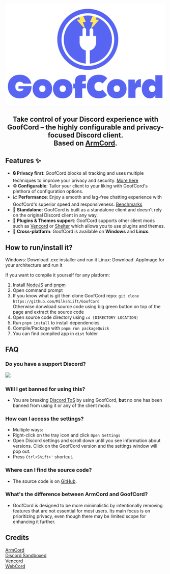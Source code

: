 <div align="center">
<img src="./assets/GoofCord.png" width="520" alt="GoofCord logo">
<h2>Take control of your Discord experience with GoofCord – the highly configurable and privacy-focused Discord client.<br>Based on <a href="https://github.com/ArmCord/ArmCord">ArmCord</a>.</h2>
</div>

## Features :sparkles:
- **:lock: Privacy first**: GoofCord blocks all tracking and uses multiple techniques to improve your privacy and security. [More here](https://github.com/Milkshiift/GoofCord/wiki/Privacy-FAQ)
- **:gear: Configurable**: Tailor your client to your liking with GoofCord's plethora of configuration options.
- **:chart_with_upwards_trend: Performance**: Enjoy a smooth and lag-free chatting experience with GoofCord's superior speed and responsiveness. [Benchmarks](https://github.com/Milkshiift/GoofCord/wiki/Placeholder)
- **:bookmark: Standalone**: GoofCord is built as a standalone client and doesn't rely on the original Discord client in any way.
- **:electric_plug: Plugins & Themes support**: GoofCord supports other client mods such as [Vencord](https://github.com/Vendicated/Vencord) or [Shelter](https://github.com/uwu/shelter) which allows you to use plugins and themes.
- **:iphone: Cross-platform**: GoofCord is available on **Windows** and **Linux**.

## How to run/install it?

Windows: Download .exe installer and run it
Linux: Download .AppImage for your architecture and run it

If you want to compile it yourself for any platform:
1. Install [NodeJS](https://nodejs.dev) and [pnpm](https://pnpm.io/installation#using-npm)     
2. Open command prompt
3. If you know what is git then clone GoofCord repo: `git clone https://github.com/Milkshiift/GoofCord`    
Otherwise donwload source code using big green button on top of the page and extract the source code
4. Open source code directory using `cd [DIRECTORY LOCATION]`
4. Run `pnpm install` to install dependencies   
5. Compile/Package with `pnpm run packageQuick`  
6. You can find compiled app in `dist` folder

## FAQ
### Do you have a support Discord?
[![](https://dcbadge.vercel.app/api/server/CZc4bpnjmm)](https://discord.gg/CZc4bpnjmm)
### Will I get banned for using this?   
- You are breaking [Discord ToS](https://discord.com/terms#software-in-discord%E2%80%99s-services) by using GoofCord, **but** no one has been banned from using it or any of the client mods.

### How can I access the settings?
- Multiple ways:
- Right-click on the tray icon and click `Open Settings`
- Open Discord settings and scroll down until you see information about versions. Click on the GoofCord version and the settings window will pop out. 
- Press `Ctrl+Shift+'` shortcut.

### Where can I find the source code?
- The source code is on [GitHub](https://github.com/Milkshiift/GoofCord/).
  
### What's the difference between ArmCord and GoofCord?
- GoofCord is designed to be more minimalistic by intentionally removing features that are not essential for most users. Its main focus is on prioritizing privacy, even though there may be limited scope for enhancing it further.

## Credits

[ArmCord](https://github.com/ArmCord/ArmCord)  
[Discord Sandboxed](https://github.com/khlam/discord-sandboxed)  
[Vencord](https://github.com/Vendicated/Vencord)     
[WebCord](https://github.com/SpacingBat3/WebCord)
